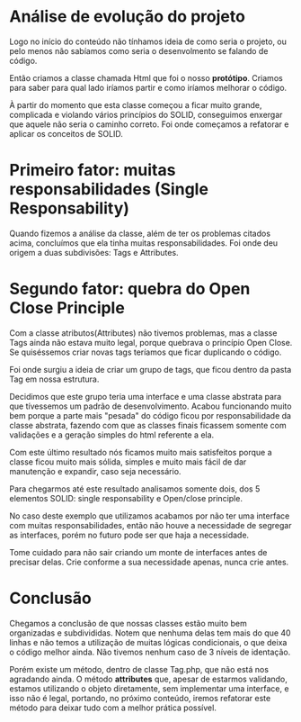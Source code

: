 # Análise de evolução do projeto

Logo no início do conteúdo não tínhamos ideia de como seria o projeto, ou pelo menos não sabíamos como seria o desenvolmento se falando de código.

Então criamos a classe chamada Html que foi o nosso **protótipo**. Criamos para saber para qual lado iríamos partir e como iríamos melhorar o código.

À partir do momento que esta classe começou a ficar muito grande, complicada e violando vários princípios do SOLID,  conseguimos enxergar que aquele não seria o caminho correto. Foi onde começamos a refatorar e aplicar os conceitos de SOLID.

# Primeiro fator: muitas responsabilidades (Single Responsability)

Quando fizemos a análise da classe, além de ter os problemas citados acima, concluímos que ela tinha muitas responsabilidades. Foi onde deu origem a duas subdivisões: Tags e Attributes.

# Segundo fator: quebra do Open Close Principle

Com a classe atributos(Attributes) não tivemos problemas, mas a classe Tags ainda não estava muito legal, porque quebrava o princípio Open Close. Se quiséssemos criar novas tags teríamos que ficar duplicando o código.

Foi onde surgiu a ideia de criar um grupo de tags, que ficou dentro da pasta Tag em nossa estrutura.

Decidimos que este grupo teria uma interface e uma classe abstrata para que tívessemos um padrão de desenvolvimento. Acabou funcionando muito bem porque a parte mais "pesada" do código ficou por responsabilidade da classe abstrata, fazendo com que as classes finais ficassem somente com validações e a geração simples do html referente a ela.

Com este último resultado nós ficamos muito mais satisfeitos porque a classe ficou muito mais sólida, simples e muito mais fácil de dar manutenção e expandir, caso seja necessário.

Para chegarmos até este resultado analisamos somente dois, dos 5 elementos SOLID: single responsability e Open/close principle.

No caso deste exemplo que utilizamos acabamos por não ter uma interface com muitas responsabilidades, então não houve a necessidade de segregar as interfaces, porém no futuro pode ser que haja a necessidade.

Tome cuidado para não sair criando um monte de interfaces antes de precisar delas. Crie conforme a sua necessidade apenas, nunca crie antes.

# Conclusão

Chegamos a conclusão de que nossas classes estão muito bem organizadas e subdivididas. Notem que nenhuma delas tem mais do que 40 linhas e não temos a utilização de muitas lógicas condicionais, o que deixa o código melhor ainda. Não tivemos nenhum caso de 3 níveis de identação.

Porém existe um método, dentro de classe Tag.php, que não está nos agradando ainda. O método **attributes** que, apesar de estarmos validando, estamos utilizando o objeto diretamente, sem implementar uma interface, e isso não é legal, portando, no próximo conteúdo, iremos refatorar este método para deixar tudo com a melhor prática possível.